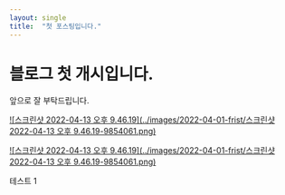 ```yaml
---
layout: single
title:  "첫 포스팅입니다."
---
```


# 블로그 첫 개시입니다.
앞으로 잘 부탁드립니다.



<u>![스크린샷 2022-04-13 오후 9.46.19](../images/2022-04-01-frist/스크린샷 2022-04-13 오후 9.46.19-9854061.png)</u>

<u>![스크린샷 2022-04-13 오후 9.46.19](../images/2022-04-01-frist/스크린샷 2022-04-13 오후 9.46.19-9854061.png)</u>

테스트 1





